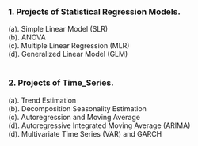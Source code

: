 ### 1. Projects of Statistical Regression Models. 
(a). Simple Linear Model (SLR) \
(b). ANOVA \
(c). Multiple Linear Regression (MLR) \
(d). Generalized Linear Model (GLM) \
<br>
       
### 2. Projects of Time_Series. 
(a). Trend Estimation \
(b). Decomposition Seasonality Estimation \
(c). Autoregression and Moving Average \
(d). Autoregressive Integrated Moving Average (ARIMA) \
(d). Multivariate Time Series (VAR) and GARCH 


